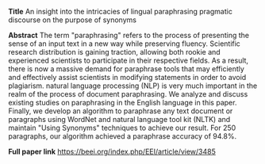 **Title**
An insight into the intricacies of lingual paraphrasing pragmatic discourse on the purpose of synonyms

**Abstract**
The term "paraphrasing" refers to the process of presenting the sense of an input text in a new way while preserving fluency. Scientific research distribution is gaining traction, 
allowing both rookie and experienced scientists to participate in their respective fields. As a result, there is now a massive demand for paraphrase tools that may efficiently and 
effectively assist scientists in modifying statements in order to avoid plagiarism. natural language processing (NLP) is very much important in the realm of the process of document paraphrasing. 
We analyze and discuss existing studies on paraphrasing in the English language in this paper. 
Finally, we develop an algorithm to paraphrase any text document or paragraphs using WordNet and natural language tool kit (NLTK) and maintain "Using Synonyms" techniques to achieve our result. For 250 paragraphs, our algorithm achieved a paraphrase accuracy of 94.8%.

**Full paper link**
https://beei.org/index.php/EEI/article/view/3485
